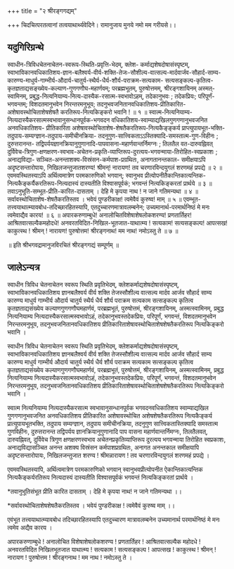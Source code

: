 +++
title = "२ श्रीरङ्गगद्यम्"

+++
चिदचित्परतत्वानां तत्वयाथार्थ्यवेदिने। रामानुजाय मुनये नमो मम गरीयसे।।

## यदुगिरिग्रन्थे

स्वाधीन-त्रिविधचेतनाचेतन-स्वरूप-स्थिति-प्रवृत्ति-भेदम्, क्लेश-
कर्माद्यशेषदोषासंस्पृष्टम्, स्वाभाविकानवधिकातिशय-ज्ञान-बलैश्वर्य-वीर्य-शक्ति-तेजः-सौशील्य-वात्सल्य-मार्दवार्जव-सौहार्द-साम्य-कारुण्य-माधुर्य-गाम्भीर्य-औदार्य-चातुर्य-स्थैर्य-धैर्य-शौर्य-पराक्रम-सत्यकाम- सत्यसङ्कल्प-कृतित्व-कृतज्ञताद्यसङ्ख्येय-कल्याण-गुणगणौघ-महार्णवम्; परब्रह्मभूतम्, पुरुषोत्तमम्, श्रीरङ्गशायिनम् अस्मत्-स्वामिनम्, प्रबुद्ध-नित्यनियाम्य-नित्य-दास्यैक-रसात्म-स्वभावोऽहम्, तदेकानुभवः ;
तदेकप्रियः; परिपूर्णं- भगवन्तम्; विशदतमानुभवेन निरन्तरमनुभूय;
तदनुभवजनितानवधिकातिशय-प्रीतिकारित-अशेषावस्थोचिताशेषशेषतै करतिरूप-नित्यकिङ्करो भवानि ! ॥ १ ॥
स्वात्म-नित्यनियाम्य-नित्यदास्यैकरसात्मस्वभावानुसन्धानपूर्वक-भगवदन वधिकातिशय-स्वाम्याद्यखिलगुणगणानुभवजनित अनवधिकातिशय-
प्रीतिकारिता अशेषावस्थोचिताशेष-शेषतैकरतिरूप-नित्यकैङ्ङ्कर्य प्राप्त्युपायभूत-भक्ति-तदुपाय-सम्यग्ज्ञान-तदुपाय-समीचीनक्रिया- तदनुगुण-सात्त्विकताऽऽस्तिक्यादि-समस्तात्म-गुण-विहीनः ; दुरुत्तरानन्त- तद्विपर्ययज्ञानक्रियानुगुणानादि-पापवासना-महार्णवान्तर्निमग्नः ; तिलतैल वत-दारुवह्निवत् दुर्विवेच-त्रिगुण-क्षणक्षरण-स्वभाव-अचेतन-प्रकृति-व्याप्तिरूप-दुरत्यय-भगवन्माया-तिरोहित-स्वप्रकाशः ; अनाद्यविद्या-
सञ्चित-अनन्ताशक्य-विस्रंसन-कर्मपाश-प्रग्रथितः, अनागतानन्तकाल- समीक्षयाऽपि अदृष्टसन्तारोपायः, निखिलजन्तुजातशरण्य! श्रीमन्! नारायण! तव चरणारविन्दयुगलं शरणमहं प्रपद्ये ॥ २ ॥
एवमवस्थितस्याऽपि अर्थित्वमात्रेण परमकारुणिको भगवान्; स्वानुभव प्रीत्योपनीतैकान्तिकात्यन्तिक-नित्यकैङ्कर्यैकरतिरूप-नित्यदास्यं दास्यतीति विश्वासपूर्वकं; भगवन्तं नित्यकिङ्करतां प्रार्थये ॥ ३ ॥
तवाऽनुभूति-सम्भूत-प्रीति-कारित-दासताम् ।
देहि मे कृपया नाथ ! न जाने गतिमन्यथा ॥ ४ ॥
सर्वावस्थोचिताशेष-शेषतैकरतिस्तव ।
भवेयं पुण्डरीकाक्ष! त्वमेवैवं कुरुष्व! माम् ॥ ५ ॥
एवम्भूत-तत्त्वयाथात्म्यावबोध-तदिच्छारहितस्यापि, एतदुच्चारणमात्रावलम्बनेन; उच्यमानार्थ-परमार्थनिष्ठं मे मनः त्वमेवाद्यैव कारय! ॥ ६ ॥
अपारकरुणाम्बुधे! अनालोचितविशेषाशेषलोकशरण्य! प्रणतार्तिहर!
आश्रितवात्सल्यैकमहोदधे! अनवरतविदित-निखिल-भूतजात-याथात्म्य !
सत्यकाम! सत्यसङ्कल्प! आपत्सख! काकुत्स्थ ! श्रीमन् ! नारायण!
पुरुषोत्तम! श्रीरङ्गनाथ! मम नाथ! नमोऽस्तु ते ॥ ७ ॥

॥ इति श्रीभगवद्रामानुजविरचितं श्रीरङ्गगद्यं सम्पूर्णम् ॥ 

## जालेऽन्यत्र
स्वाधीन त्रिविध चेतनाचेतन स्वरूप स्थिति प्रवृतिभेदम्, क्लेशकर्माद्यशेषदोषासंस्पृष्टम्, स्वाभाविकानवधिकातिशय ज्ञानबलैश्वर्य वीर्य शक्ति तेजस्सौशील्य वात्सल्य मार्दव आर्जव सौहार्द साम्य कारुण्य माधुर्य गाम्भीर्य औदार्य चातुर्य स्थैर्य धैर्य शौर्य पराक्रम सत्यकाम सत्सङ्कल्प कृतित्व कृतज्ञताद्यसंख्येय कल्याणगुणगणौघमहार्णवं, परब्रह्मभूतं, पुरुषोत्तमं, श्रीरङ्गशायिनम्, अस्मत्स्वामिनम्, प्रबुद्ध नित्यनियाम्य नित्यदास्यैकरसात्मस्वभावोऽहं, तदेकानुभवस्तदेकप्रियः, परिपूर्णं, भगवन्तं, विशदतमानुभवेन निरन्तरमनुभूय, तदनुभवजनितानवधिकातिशय प्रीतिकारिताशेषावस्थोचिताशेषशेषतैकरतिरूप नित्यकिङ्करो भवानि ।

स्वाधीन त्रिविध चेतनाचेतन स्वरूप स्थिति प्रवृतिभेदम्, क्लेशकर्माद्यशेषदोषासंस्पृष्टम्, स्वाभाविकानवधिकातिशय ज्ञानबलैश्वर्य वीर्य शक्ति तेजस्सौशील्य वात्सल्य मार्दव आर्जव सौहार्द साम्य कारुण्य माधुर्य गाम्भीर्य औदार्य चातुर्य स्थैर्य धैर्य शौर्य पराक्रम सत्यकाम सत्सङ्कल्प कृतित्व कृतज्ञताद्यसंख्येय कल्याणगुणगणौघमहार्णवं, परब्रह्मभूतं, पुरुषोत्तमं, श्रीरङ्गशायिनम्, अस्मत्स्वामिनम्, प्रबुद्ध नित्यनियाम्य नित्यदास्यैकरसात्मस्वभावोऽहं, तदेकानुभवस्तदेकप्रियः, परिपूर्णं, भगवन्तं, विशदतमानुभवेन निरन्तरमनुभूय, तदनुभवजनितानवधिकातिशय प्रीतिकारिताशेषावस्थोचिताशेषशेषतैकरतिरूप नित्यकिङ्करो भवानि ।

स्वात्म नित्यनियाम्य नित्यदास्यैकरसात्म स्वभावानुसन्धानपूर्वक भगवदनवधिकातिशय स्वाम्याद्यखिल गुणगणानुभवजनित अनवधिकातिशय प्रीतिकारित अशेषावस्थोचित अशेषशेषतैकरतिरूप नित्यकैङ्कर्य प्रात्युपायभूतभक्ति, तदुपाय सम्यग्ज्ञान, तदुपाय समीचीनक्रिया, तदनुगुण सात्त्विकतास्तिक्यादि समस्तात्म गुणविहीनः, दुरुत्तरानन्त तद्विपर्यय ज्ञानक्रियानुगुणानादि पाप वासना महार्णवान्तर्निमग्नः, तिलतैलवत्, दारुवह्निवत्, दुर्विवेच त्रिगुण क्षणक्षरणस्वभाव अचेतनप्रकृतिव्याप्तिरूप दुरत्यय भगवन्माया तिरोहित स्वप्रकाशः, अनाद्यविद्यासञ्चित अनन्त अशक्य विस्रंसन कर्मपाशप्रग्रथितः, अनागत अनन्तकाल समीक्षयापि अदृष्टसन्तारोपायः, निखिलजन्तुजात शरण्य ! श्रीमन्नारायण ! तव चरणारविन्दयुगलं शरणमहं प्रपद्ये ।

एवमवस्थितस्यापि, अर्थित्वमात्रेण परमकारुणिको भगवान् स्वानुभवप्रीत्योपनीत ऐकान्तिकात्यन्तिक नित्यकैङ्कर्यरतिरूप नित्यदास्यं दास्यतीति विश्वासपूर्वकं भगवन्तं नित्यकिङ्करतां प्रार्थये ।

*तवानुभूतिसंभूत प्रीति कारित दासताम् । देहि मे कृपया नाथ! न जाने गतिमन्यथा ।।

*सर्वावस्थोचिताशेषशेषतैकरतिस्तव । भवेयं पुण्डरीकाक्ष ! त्वमेवैवं कुरुष्व माम् ।।

एवंभूत तत्त्वयाथात्म्यावबोध तदिच्छारहितस्यापि एतदुच्चारण मात्रावलम्बनेन उच्यमानार्थ परमार्थनिष्ठं मे मनः त्वमेव अद्यैव कारय ।

अपारकरुणाम्बुधे ! अनालोचित विशेषाशेषलोकशरण्य ! प्रणतार्तिहर ! आश्रितवात्सल्यैक महोदधे ! अनवरतविदित निखिलभूतजात याथात्म्य ! सत्यकाम ! सत्यसङ्कल्प ! आपत्सख ! काकुत्स्थ ! श्रीमन् ! नारायण ! पुरुषोत्तम ! श्रीरङ्गनाथ ! मम नाथ ! नमोऽस्तु ते ।
